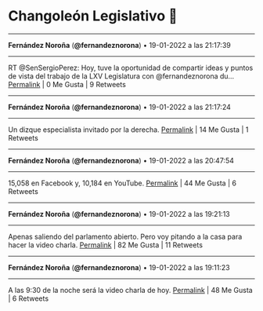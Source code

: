 # Changoleón Legislativo 🙈
*****
**Fernández Noroña** (**@fernandeznorona**) • 19-01-2022 a las 21:17:39
*****
RT @SenSergioPerez: Hoy, tuve la oportunidad de compartir ideas y puntos de vista del trabajo de la LXV Legislatura con @fernandeznorona du…
[Permalink](https://twitter.com/fernandeznorona/status/1484032352535957504) | 0 Me Gusta | 9 Retweets
*****
**Fernández Noroña** (**@fernandeznorona**) • 19-01-2022 a las 21:17:24
*****
Un dizque especialista invitado por la derecha.
[Permalink](https://twitter.com/fernandeznorona/status/1484032288547655681) | 14 Me Gusta | 1 Retweets
*****
**Fernández Noroña** (**@fernandeznorona**) • 19-01-2022 a las 20:47:54
*****
15,058 en Facebook y, 10,184 en YouTube.
[Permalink](https://twitter.com/fernandeznorona/status/1484024865401233410) | 44 Me Gusta | 6 Retweets
*****
**Fernández Noroña** (**@fernandeznorona**) • 19-01-2022 a las 19:21:13
*****
Apenas saliendo del parlamento abierto. Pero voy pitando a la casa para hacer la video charla.
[Permalink](https://twitter.com/fernandeznorona/status/1484003051459416069) | 82 Me Gusta | 11 Retweets
*****
**Fernández Noroña** (**@fernandeznorona**) • 19-01-2022 a las 19:11:23
*****
A las 9:30 de la noche será la video charla de hoy.
[Permalink](https://twitter.com/fernandeznorona/status/1484000577210171395) | 48 Me Gusta | 6 Retweets